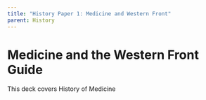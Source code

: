 ```yaml
---
title: "History Paper 1: Medicine and Western Front"
parent: History
---
```


# Medicine and the Western Front Guide

This deck covers History of Medicine
